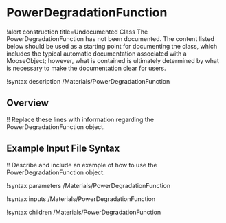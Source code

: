 # PowerDegradationFunction

!alert construction title=Undocumented Class
The PowerDegradationFunction has not been documented. The content listed below should be used as a starting point for
documenting the class, which includes the typical automatic documentation associated with a
MooseObject; however, what is contained is ultimately determined by what is necessary to make the
documentation clear for users.

!syntax description /Materials/PowerDegradationFunction

## Overview

!! Replace these lines with information regarding the PowerDegradationFunction object.

## Example Input File Syntax

!! Describe and include an example of how to use the PowerDegradationFunction object.

!syntax parameters /Materials/PowerDegradationFunction

!syntax inputs /Materials/PowerDegradationFunction

!syntax children /Materials/PowerDegradationFunction
